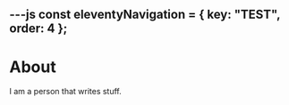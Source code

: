 ---js
const eleventyNavigation = {
	key: "TEST",
	order: 4
};
---
# About

I am a person that writes stuff.